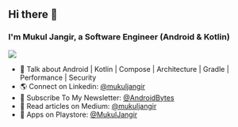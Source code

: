 ## Hi there 👋
### I'm Mukul Jangir, a Software Engineer (Android & Kotlin)
![](https://github-profile-trophy.vercel.app/?username=mukul-jangir)

- 🔭 Talk about Android | Kotlin | Compose | Architecture | Gradle | Performance | Security
- 🌎 Connect on Linkedin: [@mukuljangir](https://www.linkedin.com/in/mukuljangir)
- 📨 Subscribe To My Newsletter: [@AndroidBytes](https://mukuljangir.substack.com/?r=4ssjbd&utm_campaign=pub-share-checklist)
- 📝 Read articles on Medium: [@mukuljangir](https://medium.com/@mukuljangir)
- 📌 Apps on Playstore: [@MukulJangir](https://play.google.com/store/apps/developer?id=Mukul+Jangir)








